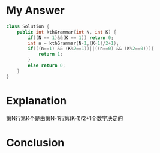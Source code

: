 # My Answer
```c++
class Solution {
    public int kthGrammar(int N, int K) {
        if((N == 1)&&(K == 1)) return 0;
        int n = kthGrammar(N-1,(K-1)/2+1);
        if(((n==1) && (K%2==1))||((n==0) && (K%2==0))){
            return 1;
        }
        else return 0;
    }
}
```
# Explanation
第N行第K个是由第N-1行第(K-1)/2+1个数字决定的
# Conclusion